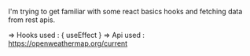 I'm trying to get familiar with some react basics hooks and fetching data from rest apis. 

=> Hooks used : { useEffect }
=> Api used : https://openweathermap.org/current

